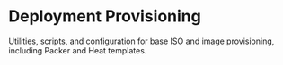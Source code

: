 # Deployment Provisioning

Utilities, scripts, and configuration for base ISO and image provisioning, including Packer and Heat templates.
